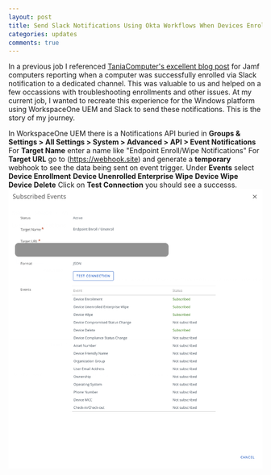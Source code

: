```yaml
---
layout: post
title: Send Slack Notifications Using Okta Workflows When Devices Enroll or are Wiped From Workspace One UEM
categories: updates
comments: true
---
```


In a previous job I referenced [TaniaComputer's excellent blog post](https://www.taniacomputer.com/?p=58) for Jamf computers reporting when a computer was successfully enrolled via Slack notification to a dedicated channel. This was valuable to us and helped on a few occassions with troubleshooting enrollments and other issues. 
At my current job, I wanted to recreate this experience for the Windows platform using WorkspaceOne UEM and Slack to send these notifications. This is the story of my journey. 

In WorkspaceOne UEM there is a Notifications API buried in 
**Groups & Settings > All Settings > System > Advanced > API > Event Notifications**
For **Target Name** enter a name like "Endpoint Enroll/Wipe Notifications"
For **Target URL** go to (https://webhook.site) and generate a **temporary** webhook to see the data being sent on event trigger.
Under **Events** select **Device Enrollment** **Device Unenrolled Enterprise Wipe** **Device Wipe** **Device Delete**
Click on **Test Connection** you should see a successs.
![](/images/notification-events.png)